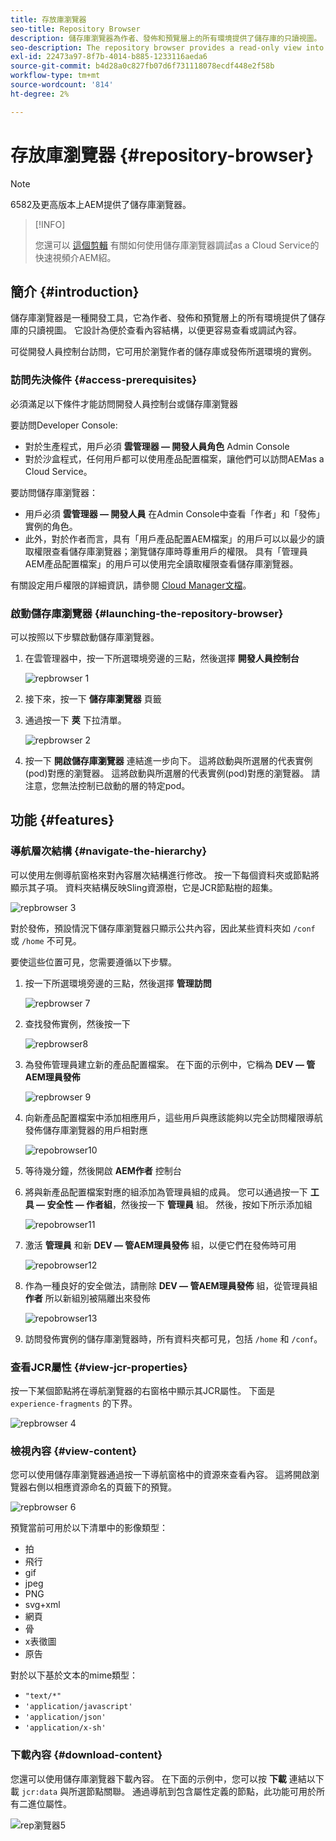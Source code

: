 ```yaml
---
title: 存放庫瀏覽器
seo-title: Repository Browser
description: 儲存庫瀏覽器為作者、發佈和預覽層上的所有環境提供了儲存庫的只讀視圖。
seo-description: The repository browser provides a read-only view into the repository for all environments on author, publish, and preview tiers.
exl-id: 22473a97-8f7b-4014-b885-1233116aeda6
source-git-commit: b4d28a0c827fb07d6f731118078ecdf448e2f58b
workflow-type: tm+mt
source-wordcount: '814'
ht-degree: 2%

---
```


# 存放庫瀏覽器 {#repository-browser}

>[!NOTE]
>
>6582及更高版本上AEM提供了儲存庫瀏覽器。

>[!INFO]
>
>您還可以 [這個剪輯](https://experienceleague.adobe.com/docs/experience-manager-learn/cloud-service/debugging/debugging-aem-as-a-cloud-service/repository-browser.html) 有關如何使用儲存庫瀏覽器調試as a Cloud Service的快速視頻介AEM紹。

## 簡介 {#introduction}

儲存庫瀏覽器是一種開發工具，它為作者、發佈和預覽層上的所有環境提供了儲存庫的只讀視圖。 它設計為便於查看內容結構，以便更容易查看或調試內容。

可從開發人員控制台訪問，它可用於瀏覽作者的儲存庫或發佈所選環境的實例。

### 訪問先決條件 {#access-prerequisites}

必須滿足以下條件才能訪問開發人員控制台或儲存庫瀏覽器

要訪問Developer Console:

* 對於生產程式，用戶必須 **雲管理器 — 開發人員角色** Admin Console
* 對於沙盒程式，任何用戶都可以使用產品配置檔案，讓他們可以訪問AEMas a Cloud Service。

要訪問儲存庫瀏覽器：

* 用戶必須 **雲管理器 — 開發人員** 在Admin Console中查看「作者」和「發佈」實例的角色。
* 此外，對於作者而言，具有「用戶產品配置AEM檔案」的用戶可以以最少的讀取權限查看儲存庫瀏覽器；瀏覽儲存庫時尊重用戶的權限。 具有「管理員AEM產品配置檔案」的用戶可以使用完全讀取權限查看儲存庫瀏覽器。

有關設定用戶權限的詳細資訊，請參閱 [Cloud Manager文檔](https://experienceleague.adobe.com/docs/experience-manager-cloud-manager/using/requirements/setting-up-users-and-roles.html)。

### 啟動儲存庫瀏覽器 {#launching-the-repository-browser}

可以按照以下步驟啟動儲存庫瀏覽器。

1. 在雲管理器中，按一下所選環境旁邊的三點，然後選擇 **開發人員控制台**

   ![repbrowser 1](/help/implementing/developing/tools/assets/repobrowser1.png)

1. 接下來，按一下 **儲存庫瀏覽器** 頁籤
1. 通過按一下 **莢** 下拉清單。

   ![repbrowser 2](/help/implementing/developing/tools/assets/repobrowser2.png)

1. 按一下 **開啟儲存庫瀏覽器** 連結進一步向下。 這將啟動與所選層的代表實例(pod)對應的瀏覽器。 這將啟動與所選層的代表實例(pod)對應的瀏覽器。 請注意，您無法控制已啟動的層的特定pod。

## 功能 {#features}

### 導航層次結構 {#navigate-the-hierarchy}

可以使用左側導航窗格來對內容層次結構進行修改。 按一下每個資料夾或節點將顯示其子項。 資料夾結構反映Sling資源樹，它是JCR節點樹的超集。

![repbrowser 3](/help/implementing/developing/tools/assets/repobrowser3.png)

<!-- Alexandru: temporarily commenting this out, please don't delete. 

Alternatively, you can navigate directly to a path by entering it in the **Path** field, as shown below. This will also expand its location in the content hierarcy view on the left.

![repobrowser14](/help/implementing/developing/tools/assets/repobrowser14.png)

Whenever you click a folder on the left, the Path field automatically populates with its location. This is useful for copying and pasting the value for later usage.

Additionally, when you click on a folder, the URL is dynamically modified to include the path to that folder. This allows for bookmarkable URLs.

-->

對於發佈，預設情況下儲存庫瀏覽器只顯示公共內容，因此某些資料夾如 `/conf` 或 `/home` 不可見。

要使這些位置可見，您需要遵循以下步驟。

1. 按一下所選環境旁邊的三點，然後選擇 **管理訪問**

   ![repbrowser 7](/help/implementing/developing/tools/assets/repobrowser7.png)

1. 查找發佈實例，然後按一下

   ![repbrowser8](/help/implementing/developing/tools/assets/repobrowser8.png)

1. 為發佈管理員建立新的產品配置檔案。 在下面的示例中，它稱為 **DEV — 管AEM理員發佈**

   ![repbrowser 9](/help/implementing/developing/tools/assets/repobrowser9.png)

1. 向新產品配置檔案中添加相應用戶，這些用戶與應該能夠以完全訪問權限導航發佈儲存庫瀏覽器的用戶相對應

   ![repobrowser10](/help/implementing/developing/tools/assets/repobrowser10.png)

1. 等待幾分鐘，然後開啟 **AEM作者** 控制台
1. 將與新產品配置檔案對應的組添加為管理員組的成員。 您可以通過按一下 **工具 — 安全性 — 作者組**，然後按一下 **管理員** 組。 然後，按如下所示添加組

   ![repobrowser11](/help/implementing/developing/tools/assets/repobrowser11.png)

1. 激活 **管理員** 和新 **DEV — 管AEM理員發佈** 組，以便它們在發佈時可用

   ![repobrowser12](/help/implementing/developing/tools/assets/repobrowser12.png)

1. 作為一種良好的安全做法，請刪除 **DEV — 管AEM理員發佈** 組，從管理員組 **作者** 所以新組別被隔離出來發佈

   ![repobrowser13](/help/implementing/developing/tools/assets/repobrowser13.png)

1. 訪問發佈實例的儲存庫瀏覽器時，所有資料夾都可見，包括 `/home` 和 `/conf`。

### 查看JCR屬性 {#view-jcr-properties}

按一下某個節點將在導航瀏覽器的右窗格中顯示其JCR屬性。 下面是 `experience-fragments` 的下界。

![repbrowser 4](/help/implementing/developing/tools/assets/repobrowser41.png)

### 檢視內容 {#view-content}

您可以使用儲存庫瀏覽器通過按一下導航窗格中的資源來查看內容。 這將開啟瀏覽器右側以相應資源命名的頁籤下的預覽。

![repbrowser 6](/help/implementing/developing/tools/assets/repobrowser61.png)

預覽當前可用於以下清單中的影像類型：

* 拍
* 飛行
* gif
* jpeg
* PNG
* svg+xml
* 網頁
* 骨
* x表徵圖
* 原告

對於以下基於文本的mime類型：

* `"text/*"`
* `'application/javascript'`
* `'application/json'`
* `'application/x-sh'`

### 下載內容 {#download-content}

您還可以使用儲存庫瀏覽器下載內容。 在下面的示例中，您可以按 **下載** 連結以下載 `jcr:data` 與所選節點關聯。 通過導航到包含屬性定義的節點，此功能可用於所有二進位屬性。

![rep瀏覽器5](/help/implementing/developing/tools/assets/repobrowser52.png)
